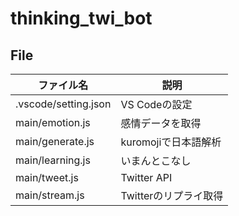 # thinking_twi_bot

## File

|ファイル名             |説明               |
|--------------------|-------------------|
|.vscode/setting.json|VS Codeの設定       |
|main/emotion.js     |感情データを取得      |
|main/generate.js    |kuromojiで日本語解析 |
|main/learning.js    |いまんとこなし         |
|main/tweet.js       |Twitter API        |
|main/stream.js      |Twitterのリプライ取得  |
